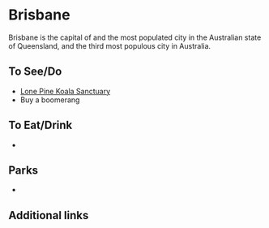 # Brisbane

Brisbane is the capital of and the most populated city in the Australian state of Queensland, and the third most populous city in Australia.

## To See/Do

* [Lone Pine Koala Sanctuary](https://koala.net)
* Buy a boomerang 

## To Eat/Drink

*


## Parks 

*

## Additional links

